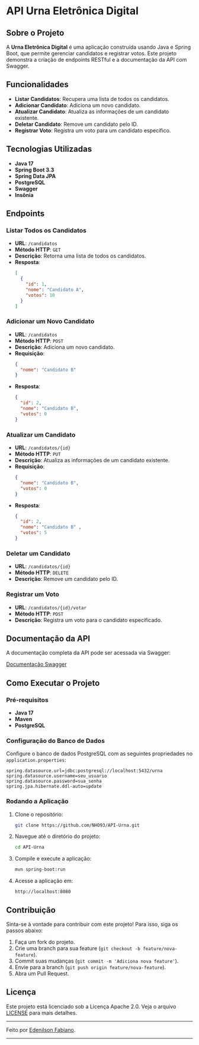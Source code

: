 # API Urna Eletrônica Digital

## Sobre o Projeto

A **Urna Eletrônica Digital** é uma aplicação construída usando Java e Spring Boot, que permite gerenciar candidatos e registrar votos. Este projeto demonstra a criação de endpoints RESTful e a documentação da API com Swagger.

## Funcionalidades

- **Listar Candidatos**: Recupera uma lista de todos os candidatos.
- **Adicionar Candidato**: Adiciona um novo candidato.
- **Atualizar Candidato**: Atualiza as informações de um candidato existente.
- **Deletar Candidato**: Remove um candidato pelo ID.
- **Registrar Voto**: Registra um voto para um candidato específico.

## Tecnologias Utilizadas

- **Java 17**
- **Spring Boot 3.3**
- **Spring Data JPA**
- **PostgreSQL**
- **Swagger**
- **Insônia**

## Endpoints

### Listar Todos os Candidatos

- **URL**: `/candidatos`
- **Método HTTP**: `GET`
- **Descrição**: Retorna uma lista de todos os candidatos.
- **Resposta**: 
  ```json
  [
    {
      "id": 1,
      "nome": "Candidato A",
      "votos": 10
    }
  ]
  ```

### Adicionar um Novo Candidato

- **URL**: `/candidatos`
- **Método HTTP**: `POST`
- **Descrição**: Adiciona um novo candidato.
- **Requisição**:
  ```json
  {
    "nome": "Candidato B"
  }
  ```
- **Resposta**:
  ```json
  {
    "id": 2,
    "nome": "Candidato B",
    "votos": 0
  }
  ```

### Atualizar um Candidato

- **URL**: `/candidatos/{id}`
- **Método HTTP**: `PUT`
- **Descrição**: Atualiza as informações de um candidato existente.
- **Requisição**:
  ```json
  {
    "nome": "Candidato B",
    "votos": 0
  }
  ```
- **Resposta**:
  ```json
  {
    "id": 2,
    "nome": "Candidato B" ,
    "votos": 5
  }
  ```

### Deletar um Candidato

- **URL**: `/candidatos/{id}`
- **Método HTTP**: `DELETE`
- **Descrição**: Remove um candidato pelo ID.

### Registrar um Voto

- **URL**: `/candidatos/{id}/votar`
- **Método HTTP**: `POST`
- **Descrição**: Registra um voto para o candidato especificado.

## Documentação da API

A documentação completa da API pode ser acessada via Swagger:

[Documentação Swagger](http://localhost:8080/swagger-ui/index.html)

## Como Executar o Projeto

### Pré-requisitos

- **Java 17**
- **Maven**
- **PostgreSQL**

### Configuração do Banco de Dados

Configure o banco de dados PostgreSQL com as seguintes propriedades no `application.properties`:

```properties
spring.datasource.url=jdbc:postgresql://localhost:5432/urna
spring.datasource.username=seu_usuario
spring.datasource.password=sua_senha
spring.jpa.hibernate.ddl-auto=update
```

### Rodando a Aplicação

1. Clone o repositório:
   ```sh
   git clone https://github.com/NHO93/API-Urna.git
   ```

2. Navegue até o diretório do projeto:
   ```sh
   cd API-Urna
   ```

3. Compile e execute a aplicação:
   ```sh
   mvn spring-boot:run
   ```

4. Acesse a aplicação em:
   ```
   http://localhost:8080
   ```

## Contribuição

Sinta-se à vontade para contribuir com este projeto! Para isso, siga os passos abaixo:

1. Faça um fork do projeto.
2. Crie uma branch para sua feature (`git checkout -b feature/nova-feature`).
3. Commit suas mudanças (`git commit -m 'Adiciona nova feature'`).
4. Envie para a branch (`git push origin feature/nova-feature`).
5. Abra um Pull Request.

## Licença

Este projeto está licenciado sob a Licença Apache 2.0. Veja o arquivo [LICENSE](LICENSE) para mais detalhes.

---

Feito por [Edenilson Fabiano](https://seusite.com).

---
